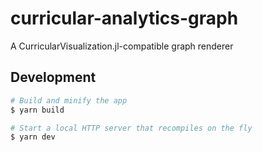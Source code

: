 # curricular-analytics-graph

A CurricularVisualization.jl-compatible graph renderer

## Development

```sh
# Build and minify the app
$ yarn build

# Start a local HTTP server that recompiles on the fly
$ yarn dev
```

